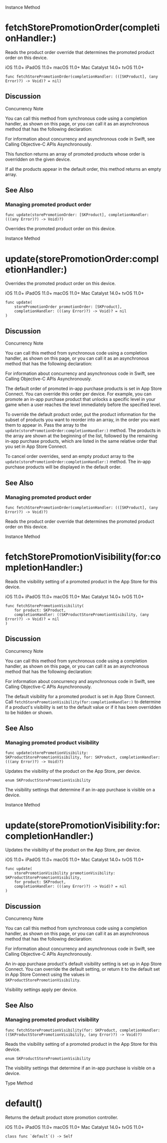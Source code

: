 Instance Method

# fetchStorePromotionOrder(completionHandler:)

Reads the product order override that determines the promoted product order on
this device.

iOS 11.0+  iPadOS 11.0+  macOS 11.0+  Mac Catalyst 14.0+  tvOS 11.0+

    
    
    func fetchStorePromotionOrder(completionHandler: (([SKProduct], (any Error)?) -> Void)? = nil)

## Discussion

Concurrency Note

You can call this method from synchronous code using a completion handler, as
shown on this page, or you can call it as an asynchronous method that has the
following declaration:

For information about concurrency and asynchronous code in Swift, see Calling
Objective-C APIs Asynchronously.

This function returns an array of promoted products whose order is overridden
on the given device.

If all the products appear in the default order, this method returns an empty
array.

## See Also

### Managing promoted product order

`func update(storePromotionOrder: [SKProduct], completionHandler: (((any
Error)?) -> Void)?)`

Overrides the promoted product order on this device.

Instance Method

# update(storePromotionOrder:completionHandler:)

Overrides the promoted product order on this device.

iOS 11.0+  iPadOS 11.0+  macOS 11.0+  Mac Catalyst 14.0+  tvOS 11.0+

    
    
    func update(
        storePromotionOrder promotionOrder: [SKProduct],
        completionHandler: (((any Error)?) -> Void)? = nil
    )

## Discussion

Concurrency Note

You can call this method from synchronous code using a completion handler, as
shown on this page, or you can call it as an asynchronous method that has the
following declaration:

For information about concurrency and asynchronous code in Swift, see Calling
Objective-C APIs Asynchronously.

The default order of promoted in-app purchase products is set in App Store
Connect. You can override this order per device. For example, you can promote
an in-app purchase product that unlocks a specific level in your game when a
user reaches the level immediately before the specified level.

To override the default product order, put the product information for the
subset of products you want to reorder into an array, in the order you want
them to appear in. Pass the array to the
`update(storePromotionOrder:completionHandler:)` method. The products in the
array are shown at the beginning of the list, followed by the remaining in-app
purchase products, which are listed in the same relative order that you set in
App Store Connect.

To cancel order overrides, send an empty product array to the
`update(storePromotionOrder:completionHandler:)` method. The in-app purchase
products will be displayed in the default order.

## See Also

### Managing promoted product order

`func fetchStorePromotionOrder(completionHandler: (([SKProduct], (any Error)?)
-> Void)?)`

Reads the product order override that determines the promoted product order on
this device.

Instance Method

# fetchStorePromotionVisibility(for:completionHandler:)

Reads the visibility setting of a promoted product in the App Store for this
device.

iOS 11.0+  iPadOS 11.0+  macOS 11.0+  Mac Catalyst 14.0+  tvOS 11.0+

    
    
    func fetchStorePromotionVisibility(
        for product: SKProduct,
        completionHandler: ((SKProductStorePromotionVisibility, (any Error)?) -> Void)? = nil
    )

## Discussion

Concurrency Note

You can call this method from synchronous code using a completion handler, as
shown on this page, or you can call it as an asynchronous method that has the
following declaration:

For information about concurrency and asynchronous code in Swift, see Calling
Objective-C APIs Asynchronously.

The default visibility for a promoted product is set in App Store Connect.
Call `fetchStorePromotionVisibility(for:completionHandler:)` to determine if a
product's visibility is set to the default value or if it has been overridden
to be hidden or shown.

## See Also

### Managing promoted product visibility

`func update(storePromotionVisibility: SKProductStorePromotionVisibility, for:
SKProduct, completionHandler: (((any Error)?) -> Void)?)`

Updates the visibility of the product on the App Store, per device.

`enum SKProductStorePromotionVisibility`

The visibility settings that determine if an in-app purchase is visible on a
device.

Instance Method

# update(storePromotionVisibility:for:completionHandler:)

Updates the visibility of the product on the App Store, per device.

iOS 11.0+  iPadOS 11.0+  macOS 11.0+  Mac Catalyst 14.0+  tvOS 11.0+

    
    
    func update(
        storePromotionVisibility promotionVisibility: SKProductStorePromotionVisibility,
        for product: SKProduct,
        completionHandler: (((any Error)?) -> Void)? = nil
    )

## Discussion

Concurrency Note

You can call this method from synchronous code using a completion handler, as
shown on this page, or you can call it as an asynchronous method that has the
following declaration:

For information about concurrency and asynchronous code in Swift, see Calling
Objective-C APIs Asynchronously.

An in-app purchase product's default visibility setting is set up in App Store
Connect. You can override the default setting, or return it to the default set
in App Store Connect using the values in `SKProductStorePromotionVisibility`.

Visibility settings apply per device.

## See Also

### Managing promoted product visibility

`func fetchStorePromotionVisibility(for: SKProduct, completionHandler:
((SKProductStorePromotionVisibility, (any Error)?) -> Void)?)`

Reads the visibility setting of a promoted product in the App Store for this
device.

`enum SKProductStorePromotionVisibility`

The visibility settings that determine if an in-app purchase is visible on a
device.

Type Method

# default()

Returns the default product store promotion controller.

iOS 11.0+  iPadOS 11.0+  macOS 11.0+  Mac Catalyst 14.0+  tvOS 11.0+

    
    
    class func `default`() -> Self

